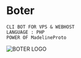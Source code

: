 # Boter

```
CLI BOT FOR VPS & WEBHOST
LANGUAGE : PHP
POWER OF MadelineProto
```

![BOTER LOGO](http://storage.boter.xyz/photos/Boter.png)
